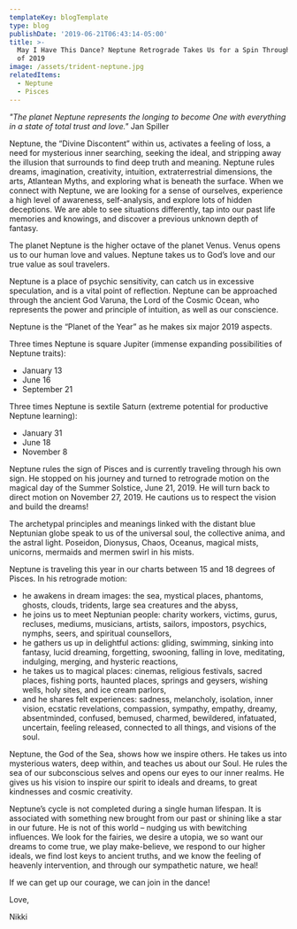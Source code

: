 ```yaml
---
templateKey: blogTemplate
type: blog
publishDate: '2019-06-21T06:43:14-05:00'
title: >-
  May I Have This Dance? Neptune Retrograde Takes Us for a Spin Through the Rest
  of 2019
image: /assets/trident-neptune.jpg
relatedItems:
  - Neptune
  - Pisces
---
```

_"The planet Neptune represents the longing to become One with everything in a state of total trust and love."_                                                                   Jan Spiller

Neptune, the “Divine Discontent” within us, activates a feeling of loss, a need for mysterious inner searching, seeking the ideal, and stripping away the illusion that surrounds to find deep truth and meaning.  Neptune rules dreams, imagination, creativity, intuition, extraterrestrial dimensions, the arts, Atlantean Myths, and exploring what is beneath the surface.  When we connect with Neptune, we are looking for a sense of ourselves, experience a high level of awareness, self-analysis, and explore lots of hidden deceptions.   We are able to see situations differently, tap into our past life memories and knowings, and discover a previous unknown depth of fantasy.

The planet Neptune is the higher octave of the planet Venus. Venus opens us to our human love and values.  Neptune takes us to God’s love and our true value as soul travelers.

Neptune is a place of psychic sensitivity, can catch us in excessive speculation, and is a vital point of reflection.  Neptune can be approached through the ancient God Varuna, the Lord of the Cosmic Ocean, who represents the power and principle of intuition, as well as our conscience.

Neptune is the “Planet of the Year” as he makes six major 2019 aspects.  

Three times Neptune is square Jupiter (immense expanding possibilities of Neptune traits):

*  January 13
*  June 16
*  September 21

Three times Neptune is sextile Saturn (extreme potential for productive Neptune learning):

*  January 31
*  June 18
*  November 8

Neptune rules the sign of Pisces and is currently traveling through his own sign.  He stopped on his journey and turned to retrograde motion on the magical day of the Summer Solstice, June 21, 2019.  He will turn back to direct motion on November 27, 2019.  He cautions us to respect the vision and build the dreams!

The archetypal principles and meanings linked with the distant blue Neptunian globe speak to us of the universal soul, the collective anima, and the astral light.  Poseidon, Dionysus, Chaos, Oceanus, magical mists, unicorns, mermaids and mermen swirl in his mists.

Neptune is traveling this year in our charts between 15 and 18 degrees of Pisces.  In his retrograde motion:

* he awakens in dream images: the sea, mystical places, phantoms, ghosts, clouds, tridents, large sea creatures and the abyss, 
* he joins us to meet Neptunian people: charity workers, victims, gurus, recluses, mediums, musicians, artists, sailors, impostors, psychics, nymphs, seers, and spiritual counsellors, 
* he gathers us up in delightful actions: gliding, swimming, sinking into fantasy, lucid dreaming, forgetting, swooning, falling in love, meditating, indulging, merging, and hysteric reactions, 
* he takes us to magical places: cinemas, religious festivals, sacred places, fishing ports, haunted places, springs and geysers, wishing wells, holy sites, and ice cream parlors,
* and he shares felt experiences: sadness, melancholy, isolation, inner vision, ecstatic revelations, compassion, sympathy, empathy, dreamy, absentminded, confused, bemused, charmed, bewildered, infatuated, uncertain, feeling released, connected to all things, and visions of the soul.

Neptune, the God of the Sea, shows how we inspire others.  He takes us into mysterious waters, deep within, and teaches us about our Soul.   He rules the sea of our subconscious selves and opens our eyes to our inner realms.  He gives us his vision to inspire our spirit to ideals and dreams, to great kindnesses and cosmic creativity.

Neptune’s cycle is not completed during a single human lifespan.  It is associated with something new brought from our past or shining like a star in our future.  He is not of this world – nudging us with bewitching influences.  We look for the fairies, we desire a utopia, we so want our dreams to come true, we play make-believe, we respond to our higher ideals, we find lost keys to ancient truths, and we know the feeling of heavenly intervention, and through our sympathetic nature, we heal!

If we can get up our courage, we can join in the dance!

Love,

Nikki
